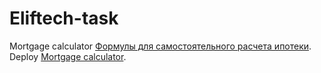 # Eliftech-task

Mortgage calculator
[Формулы для самостоятельного расчета ипотеки](https://mortgage-calculator.ru/формула-расчета-ипотеки/).
Deploy [Mortgage calculator](http://elif.victory.vinnica.ua/).
